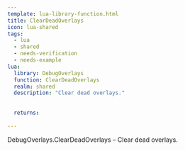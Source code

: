 ```yaml
---
template: lua-library-function.html
title: ClearDeadOverlays
icon: lua-shared
tags:
  - lua
  - shared
  - needs-verification
  - needs-example
lua:
  library: DebugOverlays
  function: ClearDeadOverlays
  realm: shared
  description: "Clear dead overlays."
  
  
  returns:
    
---
```


<div class="lua__search__keywords">
DebugOverlays.ClearDeadOverlays &#x2013; Clear dead overlays.
</div>
